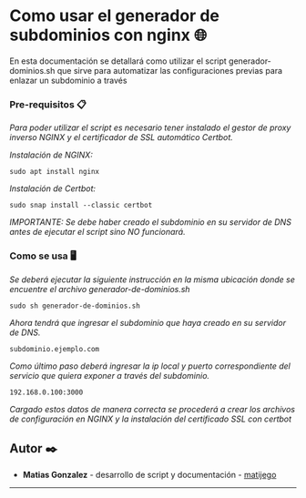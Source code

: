 # Como usar el generador de subdominios con nginx 🌐

En esta documentación se detallará como utilizar el script generador-dominios.sh que sirve para automatizar las configuraciones previas para enlazar un subdominio a través 



### Pre-requisitos 📋

_Para poder utilizar el script es necesario tener instalado el gestor de proxy inverso NGINX y el certificador de SSL automático Certbot._


_Instalación de NGINX:_

```
sudo apt install nginx
```


_Instalación de Certbot:_

```
sudo snap install --classic certbot
```

_IMPORTANTE: Se debe haber creado el subdominio en su servidor de DNS antes de ejecutar el script sino NO funcionará._


### Como se usa 🖥

_Se deberá ejecutar la siguiente instrucción en la misma ubicación donde se encuentre el archivo generador-de-dominios.sh_



```
sudo sh generador-de-dominios.sh
```

_Ahora tendrá que ingresar el subdominio que haya creado en su servidor de DNS._

```
subdominio.ejemplo.com
```

_Como último paso deberá ingresar la ip local y puerto correspondiente del servicio que quiera exponer a través del subdominio._


```
192.168.0.100:3000
```

_Cargado estos datos de manera correcta se procederá a crear los archivos de configuración en NGINX y la instalación del certificado SSL con certbot_



## Autor ✒️


* **Matias Gonzalez** - desarrollo de script y documentación - [matijego](https://github.com/matijego)




---
